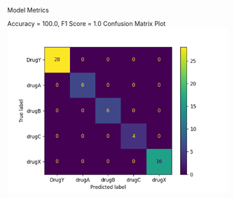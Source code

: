 Model Metrics

Accuracy = 100.0, F1 Score = 1.0
Confusion Matrix Plot
![Confusion Matrix](./Results/model_results.png)
